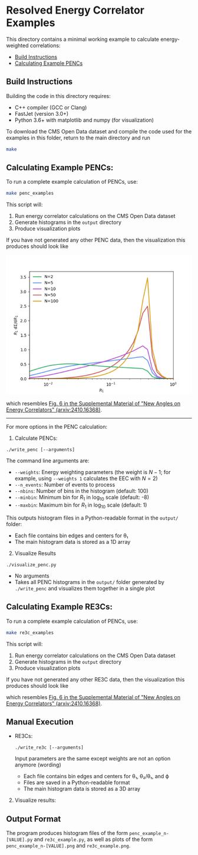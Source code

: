 # Resolved Energy Correlator Examples

This directory contains a minimal working example to calculate energy-weighted correlations:

- [Build Instructions](#build-instructions)
- [Calculating Example PENCs](#calculating-example-pencs)
<!-- - [Calculating Example RE3Cs](#calculating-example-re3cs) -->
<!-- - [Calculating Example EWOCs](#calculating-example-ewocs) -->




## Build Instructions

Building the code in this directory requires:
- C++ compiler (GCC or Clang)
- FastJet (version 3.0+)
- Python 3.6+ with matplotlib and numpy (for visualization)

To download the CMS Open Data dataset and compile the code used for the examples in this folder, return to the main directory and run

```bash
make
```



## Calculating Example PENCs:

To run a complete example calculation of PENCs, use:

```bash
make penc_examples
```

This script will:
1. Run energy correlator calculations on the CMS Open Data dataset
2. Generate histograms in the `output` directory
3. Produce visualization plots

If you have not generated any other PENC data, then the visualization this produces should look like

<img src="../assets/encs/penc_examples.png" width="600">

which resembles [Fig. 6 in the Supplemental Material of "New Angles on Energy Correlators" (arxiv:2410.16368)](https://arxiv.org/pdf/2410.16368#figure.6).

---

For more options in the PENC calculation:

1. Calculate PENCs:
```
./write_penc [--arguments]
```

The command line arguments are:
- `--weights`: Energy weighting parameters (the weight is $N-1$; for example, using `--weights 1` calculates the EEC with $N=2$)
- `--n_events`: Number of events to process
- `--nbins`: Number of bins in the histogram (default: 100)
- `--minbin`: Minimum bin for $R_1$ in log$_10$ scale (default: -8)
- `--maxbin`: Maximum bin for $R_1$ in log$_10$ scale (default: 1)

This outputs histogram files in a Python-readable format in the `output/` folder:
- Each file contains bin edges and centers for θ₁
- The main histogram data is stored as a 1D array


2. Visualize Results
```
./visualize_penc.py
```

- No arguments
- Takes all PENC histograms in the `output/` folder generated by `./write_penc` and visualizes them together in a single plot



## Calculating Example RE3Cs:

To run a complete example calculation of PENCs, use:

```bash
make re3c_examples
```

This script will:
1. Run energy correlator calculations on the CMS Open Data dataset
2. Generate histograms in the `output` directory
3. Produce visualization plots

If you have not generated any other RE3C data, then the visualization this produces should look like

<!-- <img src="assets/encs/re3c_example_1.png" width="200"> -->
<!-- <img src="assets/encs/re3c_example_2.png" width="200"> -->
<!-- <img src="assets/encs/re3c_example_3.png" width="200"> -->

which resembles [Fig. 6 in the Supplemental Material of "New Angles on Energy Correlators" (arxiv:2410.16368)](https://arxiv.org/pdf/2410.16368#figure.6).



## Manual Execution


* RE3Cs:
    ```
    ./write_re3c [--arguments]
    ```

    Input parameters are the same except weights are not an option anymore (wording)


    - Each file contains bin edges and centers for θ₁, θ₂/θ₁, and ϕ
    - Files are saved in a Python-readable format
    - The main histogram data is stored as a 3D array


2. Visualize results:

## Output Format

The program produces histogram files of the form ``penc_example_n-[VALUE].py`` and ``re3c_example.py``, as well as plots of the form ``penc_example_n-[VALUE].png`` and ``re3c_example.png``.

